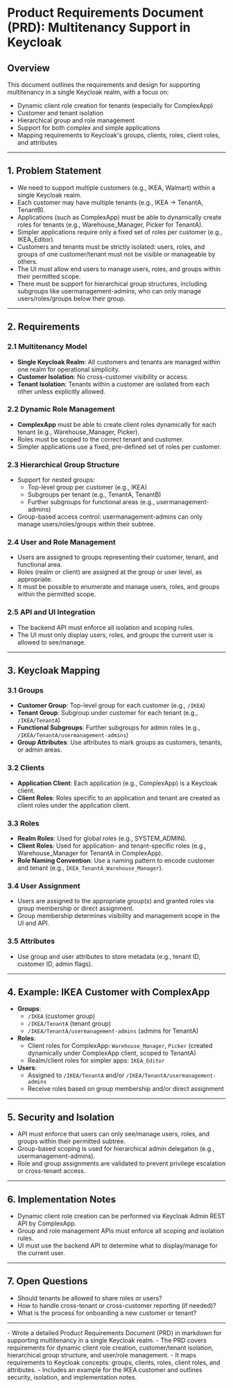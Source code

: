 # Product Requirements Document (PRD): Multitenancy Support in Keycloak

## Overview

This document outlines the requirements and design for supporting multitenancy in a single Keycloak realm, with a focus on:
- Dynamic client role creation for tenants (especially for ComplexApp)
- Customer and tenant isolation
- Hierarchical group and role management
- Support for both complex and simple applications
- Mapping requirements to Keycloak's groups, clients, roles, client roles, and attributes

---

## 1. Problem Statement

- We need to support multiple customers (e.g., IKEA, Walmart) within a single Keycloak realm.
- Each customer may have multiple tenants (e.g., IKEA → TenantA, TenantB).
- Applications (such as ComplexApp) must be able to dynamically create roles for tenants (e.g., Warehouse_Manager, Picker for TenantA).
- Simpler applications require only a fixed set of roles per customer (e.g., IKEA_Editor).
- Customers and tenants must be strictly isolated: users, roles, and groups of one customer/tenant must not be visible or manageable by others.
- The UI must allow end users to manage users, roles, and groups within their permitted scope.
- There must be support for hierarchical group structures, including subgroups like usermanagement-admins, who can only manage users/roles/groups below their group.

---

## 2. Requirements

### 2.1 Multitenancy Model

- **Single Keycloak Realm**: All customers and tenants are managed within one realm for operational simplicity.
- **Customer Isolation**: No cross-customer visibility or access.
- **Tenant Isolation**: Tenants within a customer are isolated from each other unless explicitly allowed.

### 2.2 Dynamic Role Management

- **ComplexApp** must be able to create client roles dynamically for each tenant (e.g., Warehouse_Manager, Picker).
- Roles must be scoped to the correct tenant and customer.
- Simpler applications use a fixed, pre-defined set of roles per customer.

### 2.3 Hierarchical Group Structure

- Support for nested groups:
    - Top-level group per customer (e.g., IKEA)
    - Subgroups per tenant (e.g., TenantA, TenantB)
    - Further subgroups for functional areas (e.g., usermanagement-admins)
- Group-based access control: usermanagement-admins can only manage users/roles/groups within their subtree.

### 2.4 User and Role Management

- Users are assigned to groups representing their customer, tenant, and functional area.
- Roles (realm or client) are assigned at the group or user level, as appropriate.
- It must be possible to enumerate and manage users, roles, and groups within the permitted scope.

### 2.5 API and UI Integration

- The backend API must enforce all isolation and scoping rules.
- The UI must only display users, roles, and groups the current user is allowed to see/manage.

---

## 3. Keycloak Mapping

### 3.1 Groups

- **Customer Group**: Top-level group for each customer (e.g., `/IKEA`)
- **Tenant Group**: Subgroup under customer for each tenant (e.g., `/IKEA/TenantA`)
- **Functional Subgroups**: Further subgroups for admin roles (e.g., `/IKEA/TenantA/usermanagement-admins`)
- **Group Attributes**: Use attributes to mark groups as customers, tenants, or admin areas.

### 3.2 Clients

- **Application Client**: Each application (e.g., ComplexApp) is a Keycloak client.
- **Client Roles**: Roles specific to an application and tenant are created as client roles under the application client.

### 3.3 Roles

- **Realm Roles**: Used for global roles (e.g., SYSTEM_ADMIN).
- **Client Roles**: Used for application- and tenant-specific roles (e.g., Warehouse_Manager for TenantA in ComplexApp).
- **Role Naming Convention**: Use a naming pattern to encode customer and tenant (e.g., `IKEA_TenantA_Warehouse_Manager`).

### 3.4 User Assignment

- Users are assigned to the appropriate group(s) and granted roles via group membership or direct assignment.
- Group membership determines visibility and management scope in the UI and API.

### 3.5 Attributes

- Use group and user attributes to store metadata (e.g., tenant ID, customer ID, admin flags).

---

## 4. Example: IKEA Customer with ComplexApp

- **Groups**:
    - `/IKEA` (customer group)
    - `/IKEA/TenantA` (tenant group)
    - `/IKEA/TenantA/usermanagement-admins` (admins for TenantA)
- **Roles**:
    - Client roles for ComplexApp: `Warehouse_Manager`, `Picker` (created dynamically under ComplexApp client, scoped to TenantA)
    - Realm/client roles for simpler apps: `IKEA_Editor`
- **Users**:
    - Assigned to `/IKEA/TenantA` and/or `/IKEA/TenantA/usermanagement-admins`
    - Receive roles based on group membership and/or direct assignment

---

## 5. Security and Isolation

- API must enforce that users can only see/manage users, roles, and groups within their permitted subtree.
- Group-based scoping is used for hierarchical admin delegation (e.g., usermanagement-admins).
- Role and group assignments are validated to prevent privilege escalation or cross-tenant access.

---

## 6. Implementation Notes

- Dynamic client role creation can be performed via Keycloak Admin REST API by ComplexApp.
- Group and role management APIs must enforce all scoping and isolation rules.
- UI must use the backend API to determine what to display/manage for the current user.

---

## 7. Open Questions

- Should tenants be allowed to share roles or users?
- How to handle cross-tenant or cross-customer reporting (if needed)?
- What is the process for onboarding a new customer or tenant?

---

<aider-summary>
- Wrote a detailed Product Requirements Document (PRD) in markdown for supporting multitenancy in a single Keycloak realm.
- The PRD covers requirements for dynamic client role creation, customer/tenant isolation, hierarchical group structure, and user/role management.
- It maps requirements to Keycloak concepts: groups, clients, roles, client roles, and attributes.
- Includes an example for the IKEA customer and outlines security, isolation, and implementation notes.
</aider-summary>
